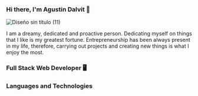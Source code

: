 ### Hi there, I'm Agustin Dalvit 👋

![Diseño sin título (11)](https://user-images.githubusercontent.com/88558875/150274577-bc2dddd9-8c54-4b22-8191-ee06484a9a5d.png)


I am a dreamy, dedicated and proactive person. Dedicating myself on things that I like is my greatest fortune. Entrepreneurship has been always present in my life, therefore, carrying out projects and creating new things is what I enjoy the most.

### Full Stack Web Developer 🖥️

### Languages and Technologies 



<!--
**zineR1/zineR1** is a ✨ _special_ ✨ repository because its `README.md` (this file) appears on your GitHub profile.

Here are some ideas to get you started:

- 🔭 I’m currently working on ...
- 🌱 I’m currently learning ...
- 👯 I’m looking to collaborate on ...
- 🤔 I’m looking for help with ...
- 💬 Ask me about ...
- 📫 How to reach me: ...
- 😄 Pronouns: ...
- ⚡ Fun fact: ...
-->
